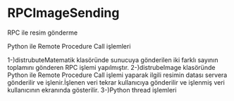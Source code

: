 # RPCImageSending
RPC ile resim gönderme

Python ile Remote Procedure Call işlemleri

1-)distrubuteMatematik klasöründe sunucuya gönderilen iki farklı sayının toplamını gönderen RPC işlemi yapılmıştır.
2-)distrubeImage klasöründe Python ile Remote Procedure Call işlemi yaparak ilgili resimin datası servera gönderilir ve işlenir.İşlenen veri tekrar kullanıcıya gönderilir ve işlenmiş veri kullanıcının ekranında gösterilir.
3-)Python thread işlemleri
